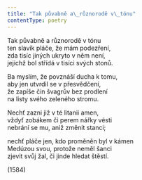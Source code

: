 ```yaml
---
title: "Tak půvabně a\_různorodě v\_tónu"
contentType: poetry
---
```


<section>

Tak půvabně a různorodě v tónu  
ten slavík pláče, že mám podezření,  
zda tisíc jiných ukryto v něm není,  
jejichž bol střídá v tisíci svých stonů.

Ba myslím, že povznáší ducha k tomu,  
aby jen utvrdil se v přesvědčení,  
že zapíše čin švagrův bez prodlení  
na listy svého zeleného stromu.

Nechť zazni již v té litanii amen,  
vždyť zobákem či perem nářky vésti  
nebrání se mu, aniž změnit stanci;

nechť pláče jen, kdo proměněn byl v kámen  
Medúzou svou, protože neměl šanci  
zjevit svůj žal, či jinde hledat štěstí.

(1584)

</section>
